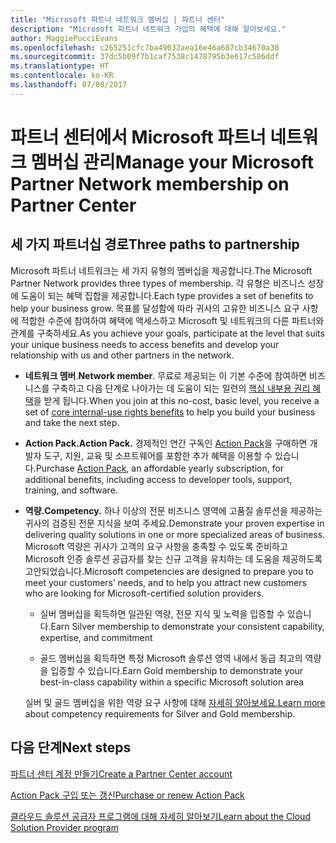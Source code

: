 ```yaml
---
title: "Microsoft 파트너 네트워크 멤버십 | 파트너 센터"
description: "Microsoft 파트너 네트워크 가입의 혜택에 대해 알아보세요."
author: MaggiePucciEvans
ms.openlocfilehash: c265251cfc7ba49032aea16e46a687cb34670a38
ms.sourcegitcommit: 37dc5b09f7b1caf7538c1478795b3e617c586ddf
ms.translationtype: HT
ms.contentlocale: ko-KR
ms.lasthandoff: 07/08/2017
---
```

# <a name="manage-your-microsoft-partner-network-membership-on-partner-center"></a><span data-ttu-id="a396d-103">파트너 센터에서 Microsoft 파트너 네트워크 멤버십 관리</span><span class="sxs-lookup"><span data-stu-id="a396d-103">Manage your Microsoft Partner Network membership on Partner Center</span></span>

## <a name="three-paths-to-partnership"></a><span data-ttu-id="a396d-104">세 가지 파트너십 경로</span><span class="sxs-lookup"><span data-stu-id="a396d-104">Three paths to partnership</span></span>

<span data-ttu-id="a396d-105">Microsoft 파트너 네트워크는 세 가지 유형의 멤버십을 제공합니다.</span><span class="sxs-lookup"><span data-stu-id="a396d-105">The Microsoft Partner Network provides three types of membership.</span></span> <span data-ttu-id="a396d-106">각 유형은 비즈니스 성장에 도움이 되는 혜택 집합을 제공합니다.</span><span class="sxs-lookup"><span data-stu-id="a396d-106">Each type provides a set of benefits to help your business grow.</span></span> <span data-ttu-id="a396d-107">목표를 달성함에 따라 귀사의 고유한 비즈니스 요구 사항에 적합한 수준에 참여하여 혜택에 액세스하고 Microsoft 및 네트워크의 다른 파트너와 관계를 구축하세요.</span><span class="sxs-lookup"><span data-stu-id="a396d-107">As you achieve your goals, participate at the level that suits your unique business needs to access benefits and develop your relationship with us and other partners in the network.</span></span>

-   <span data-ttu-id="a396d-108">**네트워크 멤버**.</span><span class="sxs-lookup"><span data-stu-id="a396d-108">**Network member**.</span></span> <span data-ttu-id="a396d-109">무료로 제공되는 이 기본 수준에 참여하면 비즈니스를 구축하고 다음 단계로 나아가는 데 도움이 되는 일련의 [핵심 내부용 권리 혜택]( https://partner.microsoft.com/membership/core-benefits)을 받게 됩니다.</span><span class="sxs-lookup"><span data-stu-id="a396d-109">When you join at this no-cost, basic level, you receive a set of [core internal-use rights benefits]( https://partner.microsoft.com/membership/core-benefits) to help you build your business and take the next step.</span></span>

-   **<span data-ttu-id="a396d-110">Action Pack.</span><span class="sxs-lookup"><span data-stu-id="a396d-110">Action Pack.</span></span>** <span data-ttu-id="a396d-111">경제적인 연간 구독인 [Action Pack](mpn-get-action-pack.md)을 구매하면 개발자 도구, 지원, 교육 및 소프트웨어를 포함한 추가 혜택을 이용할 수 있습니다.</span><span class="sxs-lookup"><span data-stu-id="a396d-111">Purchase [Action Pack](mpn-get-action-pack.md), an affordable yearly subscription, for additional benefits, including access to developer tools, support, training, and software.</span></span>

-   **<span data-ttu-id="a396d-112">역량.</span><span class="sxs-lookup"><span data-stu-id="a396d-112">Competency.</span></span>** <span data-ttu-id="a396d-113">하나 이상의 전문 비즈니스 영역에 고품질 솔루션을 제공하는 귀사의 검증된 전문 지식을 보여 주세요.</span><span class="sxs-lookup"><span data-stu-id="a396d-113">Demonstrate your proven expertise in delivering quality solutions in one or more specialized areas of business.</span></span> <span data-ttu-id="a396d-114">Microsoft 역량은 귀사가 고객의 요구 사항을 충족할 수 있도록 준비하고 Microsoft 인증 솔루션 공급자를 찾는 신규 고객을 유치하는 데 도움을 제공하도록 고안되었습니다.</span><span class="sxs-lookup"><span data-stu-id="a396d-114">Microsoft competencies are designed to prepare you to meet your customers’ needs, and to help you attract new customers who are looking for Microsoft-certified solution providers.</span></span> 

    -   <span data-ttu-id="a396d-115">실버 멤버십을 획득하면 일관된 역량, 전문 지식 및 노력을 입증할 수 있습니다.</span><span class="sxs-lookup"><span data-stu-id="a396d-115">Earn Silver membership to demonstrate your consistent capability, expertise, and commitment</span></span>

    -   <span data-ttu-id="a396d-116">골드 멤버십을 획득하면 특정 Microsoft 솔루션 영역 내에서 동급 최고의 역량을 입증할 수 있습니다.</span><span class="sxs-lookup"><span data-stu-id="a396d-116">Earn Gold membership to demonstrate your best-in-class capability within a specific Microsoft solution area</span></span>

    <span data-ttu-id="a396d-117">실버 및 골드 멤버십을 위한 역량 요구 사항에 대해 [자세히 알아보세요.](learn-about-competencies.md)</span><span class="sxs-lookup"><span data-stu-id="a396d-117">[Learn more](learn-about-competencies.md) about competency requirements for Silver and Gold membership.</span></span>


## <a name="next-steps"></a><span data-ttu-id="a396d-118">다음 단계</span><span class="sxs-lookup"><span data-stu-id="a396d-118">Next steps</span></span>

[<span data-ttu-id="a396d-119">파트너 센터 계정 만들기</span><span class="sxs-lookup"><span data-stu-id="a396d-119">Create a Partner Center account</span></span>](mpn-create-a-partner-center-account.md)

[<span data-ttu-id="a396d-120">Action Pack 구입 또는 갱신</span><span class="sxs-lookup"><span data-stu-id="a396d-120">Purchase or renew Action Pack</span></span>](mpn-get-action-pack.md)

[<span data-ttu-id="a396d-121">클라우드 솔루션 공급자 프로그램에 대해 자세히 알아보기</span><span class="sxs-lookup"><span data-stu-id="a396d-121">Learn about the Cloud Solution Provider program</span></span>](https://partner.microsoft.com/cloud-solution-provider)

